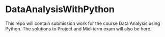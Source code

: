 # DataAnalysisWithPython
This repo will contain submission work for the course Data Analysis using Python. The solutions to Project and Mid-term exam will also be here.
